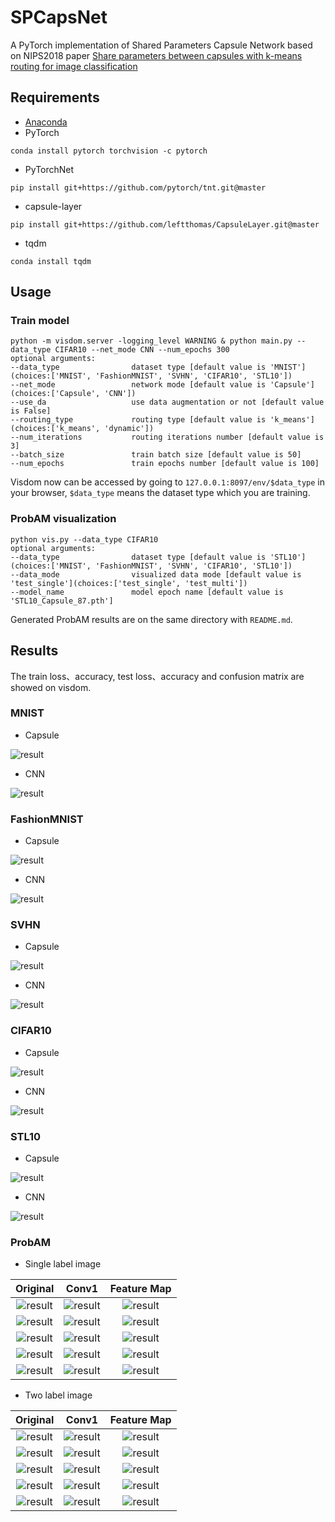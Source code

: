# SPCapsNet
A PyTorch implementation of Shared Parameters Capsule Network based on NIPS2018 paper [Share parameters between capsules with k-means routing for image classification]()

## Requirements
* [Anaconda](https://www.anaconda.com/download/)
* PyTorch
```
conda install pytorch torchvision -c pytorch
```
* PyTorchNet
```
pip install git+https://github.com/pytorch/tnt.git@master
```
* capsule-layer
```
pip install git+https://github.com/leftthomas/CapsuleLayer.git@master
```
* tqdm
```
conda install tqdm
```

## Usage

### Train model
```
python -m visdom.server -logging_level WARNING & python main.py --data_type CIFAR10 --net_mode CNN --num_epochs 300
optional arguments:
--data_type                dataset type [default value is 'MNIST'](choices:['MNIST', 'FashionMNIST', 'SVHN', 'CIFAR10', 'STL10'])
--net_mode                 network mode [default value is 'Capsule'](choices:['Capsule', 'CNN'])
--use_da                   use data augmentation or not [default value is False]
--routing_type             routing type [default value is 'k_means'](choices:['k_means', 'dynamic'])
--num_iterations           routing iterations number [default value is 3]
--batch_size               train batch size [default value is 50]
--num_epochs               train epochs number [default value is 100]
```
Visdom now can be accessed by going to `127.0.0.1:8097/env/$data_type` in your browser, 
`$data_type` means the dataset type which you are training.

### ProbAM visualization
```
python vis.py --data_type CIFAR10 
optional arguments:
--data_type                dataset type [default value is 'STL10'](choices:['MNIST', 'FashionMNIST', 'SVHN', 'CIFAR10', 'STL10'])
--data_mode                visualized data mode [default value is 'test_single'](choices:['test_single', 'test_multi'])
--model_name               model epoch name [default value is 'STL10_Capsule_87.pth']
```
Generated ProbAM results are on the same directory with `README.md`.

## Results
The train loss、accuracy, test loss、accuracy and confusion matrix are showed on visdom.

### MNIST
- Capsule

![result](results/capsule_mnist.png)

- CNN

![result](results/cnn_mnist.png)

### FashionMNIST
- Capsule

![result](results/capsule_fashionmnist.png)

- CNN

![result](results/cnn_fashionmnist.png)

### SVHN
- Capsule

![result](results/capsule_svhn.png)

- CNN

![result](results/cnn_svhn.png)

### CIFAR10
- Capsule

![result](results/capsule_cifar10.png)

- CNN

![result](results/cnn_cifar10.png)

### STL10
- Capsule

![result](results/capsule_stl10.png)

- CNN

![result](results/cnn_stl10.png)


### ProbAM 
- Single label image

| Original | Conv1 | Feature Map | 
| :-: | :-: | :-: | 
| ![result](results/vis_MNIST_test_single_original.png) | ![result](results/vis_MNIST_test_single_conv1.png)| ![result](results/vis_MNIST_test_single_features.png) | 
| ![result](results/vis_FashionMNIST_test_single_original.png) | ![result](results/vis_FashionMNIST_test_single_conv1.png)| ![result](results/vis_FashionMNIST_test_single_features.png) | 
| ![result](results/vis_SVHN_test_single_original.png) | ![result](results/vis_SVHN_test_single_conv1.png)| ![result](results/vis_SVHN_test_single_features.png) | 
| ![result](results/vis_CIFAR10_test_single_original.png) | ![result](results/vis_CIFAR10_test_single_conv1.png)| ![result](results/vis_CIFAR10_test_single_features.png) | 
| ![result](results/vis_STL10_test_single_original.png) | ![result](results/vis_STL10_test_single_conv1.png)| ![result](results/vis_STL10_test_single_features.png) | 

- Two label image

| Original | Conv1 | Feature Map | 
| :-: | :-: | :-: | 
| ![result](results/vis_MNIST_test_multi_original.png) | ![result](results/vis_MNIST_test_multi_conv1.png)| ![result](results/vis_MNIST_test_multi_features.png) | 
| ![result](results/vis_FashionMNIST_test_multi_original.png) | ![result](results/vis_FashionMNIST_test_multi_conv1.png)| ![result](results/vis_FashionMNIST_test_multi_features.png) | 
| ![result](results/vis_SVHN_test_multi_original.png) | ![result](results/vis_SVHN_test_multi_conv1.png)| ![result](results/vis_SVHN_test_multi_features.png) | 
| ![result](results/vis_CIFAR10_test_multi_original.png) | ![result](results/vis_CIFAR10_test_multi_conv1.png)| ![result](results/vis_CIFAR10_test_multi_features.png) | 
| ![result](results/vis_STL10_test_multi_original.png) | ![result](results/vis_STL10_test_multi_conv1.png)| ![result](results/vis_STL10_test_multi_features.png) | 
